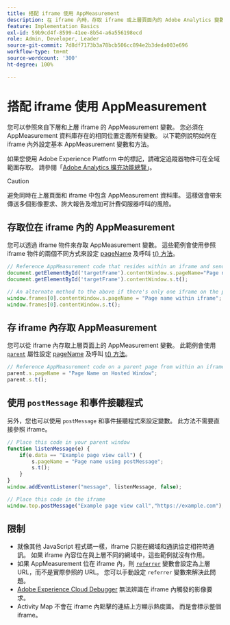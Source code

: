 ```yaml
---
title: 搭配 iframe 使用 AppMeasurement
description: 在 iframe 內時，存取 iframe 或上層頁面內的 Adobe Analytics 變數。
feature: Implementation Basics
exl-id: 59b9cd4f-8599-41ee-8b54-a6a556198ecd
role: Admin, Developer, Leader
source-git-commit: 7d8df7173b3a78bcb506cc894e2b3deda003e696
workflow-type: tm+mt
source-wordcount: '300'
ht-degree: 100%

---
```


# 搭配 iframe 使用 AppMeasurement

您可以參照來自下層和上層 iframe 的 AppMeasurement 變數。 您必須在 AppMeasurement 資料庫存在的相同位置定義所有變數。 以下範例說明如何在 iframe 內外設定基本 AppMeasurement 變數和方法。

如果您使用 Adobe Experience Platform 中的標記，請確定追蹤器物件可在全域範圍存取。 請參閱「[Adobe Analytics 擴充功能總覽](https://experienceleague.adobe.com/docs/experience-platform/tags/extensions/adobe/analytics/overview.html?lang=zh-Hant)」。

>[!CAUTION]
>
>避免同時在上層頁面和 iframe 中包含 AppMeasurement 資料庫。 這樣做會帶來傳送多個影像要求、誇大報告及增加可計費伺服器呼叫的風險。

## 存取位在 iframe 內的 AppMeasurement

您可以透過 iframe 物件來存取 AppMeasurement 變數。 這些範例會使用參照 iframe 物件的兩個不同方式來設定 [pageName](../vars/page-vars/pagename.md) 及呼叫 [t() 方法](../vars/functions/t-method.md)。

```js
// Reference AppMeasurement code that resides within an iframe and send an image request
document.getElementById('targetFrame').contentWindow.s.pageName="Page name within iframe";
document.getElementById('targetFrame').contentWindow.s.t();

// An alternate method to the above if there's only one iframe on the page
window.frames[0].contentWindow.s.pageName = "Page name within iframe";
window.frames[0].contentWindow.s.t();
```

## 存 iframe 內存取 AppMeasurement

您可以從 iframe 內存取上層頁面上的 AppMeasurement 變數。 此範例會使用 [`parent`](https://www.w3schools.com/jsref/prop_win_parent.asp) 屬性設定 [pageName](../vars/page-vars/pagename.md) 及呼叫 [t() 方法](../vars/functions/t-method.md)。

```js
// Reference AppMeasurement code on a parent page from within an iframe and send an image request
parent.s.pageName = "Page Name on Hosted Window";
parent.s.t();
```

## 使用 `postMessage` 和事件接聽程式

另外，您也可以使用 `postMessage` 和事件接聽程式來設定變數。 此方法不需要直接參照 iframe。

```js
// Place this code in your parent window
function listenMessage(e) {
    if(e.data == "Example page view call") {
        s.pageName = "Page name using postMessage";
        s.t();
    }
}
window.addEventListener("message", listenMessage, false);

// Place this code in the iframe
window.top.postMessage("Example page view call","https://example.com");
```

## 限制

* 就像其他 JavaScript 程式碼一樣，iframe 只能在網域和通訊協定相符時通訊。 如果 iframe 內容位在與上層不同的網域中，這些範例就沒有作用。
* 如果 AppMeasurement 位在 iframe 內，則 [`referrer`](../vars/page-vars/referrer.md) 變數會設定為上層 URL，而不是實際參照的 URL。 您可以手動設定 `referrer` 變數來解決此問題。
* [Adobe Experience Cloud Debugger](https://experienceleague.adobe.com/docs/debugger/using/experience-cloud-debugger.html?lang=zh-Hant) 無法辨識在 iframe 內觸發的影像要求。
* Activity Map 不會在 iframe 內點擊的連結上方顯示熱度圖。 而是會標示整個 iframe。
